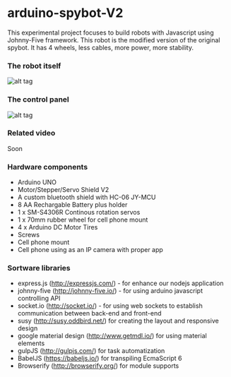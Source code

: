 # arduino-spybot-V2
This experimental project focuses to build robots with Javascript using Johnny-Five framework. 
This robot is the modified version of the original spybot. It has 4 wheels, less cables, more power, more stability.

### The robot itself
![alt tag](https://raw.githubusercontent.com/dominikfilkus/arduino-spybot-V2/master/arduino_spybot_V2.jpg)

### The control panel
![alt tag](https://raw.githubusercontent.com/dominikfilkus/arduino-spybot-V2/master/spybot_V2_panel.png)

### Related video
Soon

### Hardware components
 - Arduino UNO
 - Motor/Stepper/Servo Shield V2
 - A custom bluetooth shield with HC-06 JY-MCU
 - 8 AA Rechargable Battery plus holder
 - 1 x SM-S4306R Continous rotation servos
 - 1 x 70mm rubber wheel for cell phone mount
 - 4 x Arduino DC Motor Tires
 - Screws
 - Cell phone mount
 - Cell phone using as an IP camera with proper app
 
### Sortware libraries
 - express.js (http://expressjs.com/) - for enhance our nodejs application
 - johnny-five (http://johnny-five.io/) - for using arduino javascript controlling API
 - socket.io (http://socket.io/) - for using web sockets to establish communication between back-end and front-end
 - susy (http://susy.oddbird.net/) for creating the layout and responsive design
 - google material design (http://www.getmdl.io/) for using material elements
 - gulpJS (http://gulpjs.com/) for task automatization
 - BabelJS (https://babeljs.io/) for transpiling EcmaScript 6
 - Browserify (http://browserify.org/) for module supports
 
